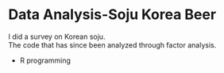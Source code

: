 # Data Analysis-Soju Korea Beer
I did a survey on Korean soju. <br>
The code that has since been analyzed through factor analysis.
- R programming
